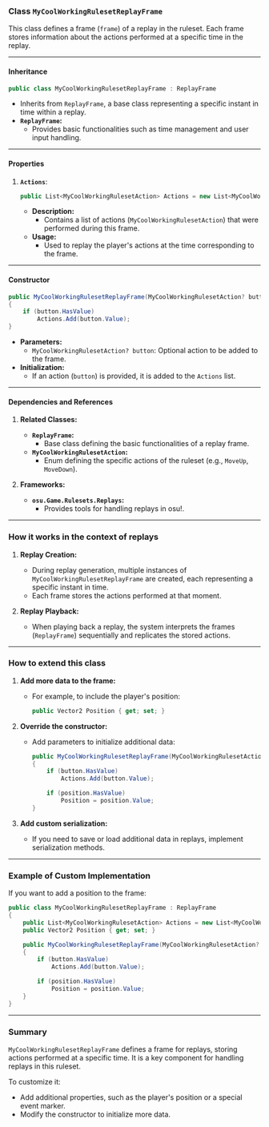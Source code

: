 ### **Class `MyCoolWorkingRulesetReplayFrame`**

This class defines a frame (`frame`) of a replay in the ruleset. Each frame stores information about the actions performed at a specific time in the replay.

---

#### **Inheritance**

```csharp
public class MyCoolWorkingRulesetReplayFrame : ReplayFrame
```

- Inherits from `ReplayFrame`, a base class representing a specific instant in time within a replay.
- **`ReplayFrame`:**
    - Provides basic functionalities such as time management and user input handling.

---

#### **Properties**

1. **`Actions`**:
    
    ```csharp
    public List<MyCoolWorkingRulesetAction> Actions = new List<MyCoolWorkingRulesetAction>();
    ```
    
    - **Description:**
        - Contains a list of actions (`MyCoolWorkingRulesetAction`) that were performed during this frame.
    - **Usage:**
        - Used to replay the player's actions at the time corresponding to the frame.

---

#### **Constructor**

```csharp
public MyCoolWorkingRulesetReplayFrame(MyCoolWorkingRulesetAction? button = null)
{
    if (button.HasValue)
        Actions.Add(button.Value);
}
```

- **Parameters:**
    - `MyCoolWorkingRulesetAction? button`: Optional action to be added to the frame.
- **Initialization:**
    - If an action (`button`) is provided, it is added to the `Actions` list.

---

#### **Dependencies and References**

1. **Related Classes:**
    
    - **`ReplayFrame`:**
        - Base class defining the basic functionalities of a replay frame.
    - **`MyCoolWorkingRulesetAction`:**
        - Enum defining the specific actions of the ruleset (e.g., `MoveUp`, `MoveDown`).
2. **Frameworks:**
    
    - **`osu.Game.Rulesets.Replays`:**
        - Provides tools for handling replays in osu!.

---

### **How it works in the context of replays**

1. **Replay Creation:**
    
    - During replay generation, multiple instances of `MyCoolWorkingRulesetReplayFrame` are created, each representing a specific instant in time.
    - Each frame stores the actions performed at that moment.
2. **Replay Playback:**
    
    - When playing back a replay, the system interprets the frames (`ReplayFrame`) sequentially and replicates the stored actions.

---

### **How to extend this class**

1. **Add more data to the frame:**
    
    - For example, to include the player's position:
        
        ```csharp
        public Vector2 Position { get; set; }
        ```
        
2. **Override the constructor:**
    
    - Add parameters to initialize additional data:
        
        ```csharp
        public MyCoolWorkingRulesetReplayFrame(MyCoolWorkingRulesetAction? button = null, Vector2? position = null)
        {
            if (button.HasValue)
                Actions.Add(button.Value);
        
            if (position.HasValue)
                Position = position.Value;
        }
        ```
        
3. **Add custom serialization:**
    
    - If you need to save or load additional data in replays, implement serialization methods.

---

### **Example of Custom Implementation**

If you want to add a position to the frame:

```csharp
public class MyCoolWorkingRulesetReplayFrame : ReplayFrame
{
    public List<MyCoolWorkingRulesetAction> Actions = new List<MyCoolWorkingRulesetAction>();
    public Vector2 Position { get; set; }

    public MyCoolWorkingRulesetReplayFrame(MyCoolWorkingRulesetAction? button = null, Vector2? position = null)
    {
        if (button.HasValue)
            Actions.Add(button.Value);

        if (position.HasValue)
            Position = position.Value;
    }
}
```

---

### **Summary**

`MyCoolWorkingRulesetReplayFrame` defines a frame for replays, storing actions performed at a specific time. It is a key component for handling replays in this ruleset.

To customize it:

- Add additional properties, such as the player's position or a special event marker.
- Modify the constructor to initialize more data.